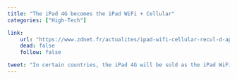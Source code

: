 ```yaml
---
title: "The iPad 4G becomes the iPad WiFi + Cellular"
categories: ["High-Tech"]

link:
    url: "https://www.zdnet.fr/actualites/ipad-wifi-cellular-recul-d-apple-sur-l-appellation-4g-dans-plusieurs-pays-39771710.htm"
    dead: false
    follow: false

tweet: "In certain countries, the iPad 4G will be sold as the iPad WiFi + Cellular."
---
```

